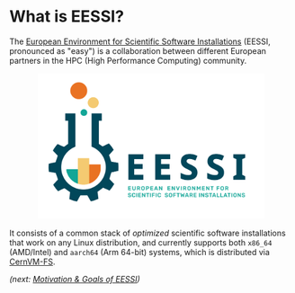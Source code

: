 # What is EESSI? 

The [European Environment for Scientific Software Installations](https://www.eessi.io) (EESSI, pronounced as "easy")
is a collaboration between different European partners in the HPC (High Performance Computing) community.

<div align="center">
<img src="../../img/logos/EESSI_logo_horizontal.png" alt="EESSI logo" width="80%"/></br>
</div>

It consists of a common stack of *optimized* scientific software installations that work on any Linux distribution,
and currently supports both `x86_64` (AMD/Intel) and `aarch64` (Arm 64-bit) systems, which is distributed
via [CernVM-FS](../cvmfs/what-is-cvmfs.md).


*(next: [Motivation & Goals of EESSI](motivation-goals.md))*
